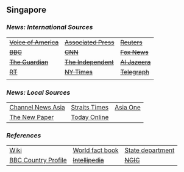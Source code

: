 ## Singapore ##

### _News: International Sources_ ###
|   |   |   |
| --- | --- | --- |
| [~~Voice of America~~]() | [~~Associated Press~~]() | [~~Reuters~~]() |
| [~~BBC~~]() | [~~CNN~~]() | [~~Fox News~~]() |
| [~~The Guardian~~]()  | [~~The Independent~~]() | [~~Al Jazeera~~]() |
| [~~RT~~]() | [~~NY Times~~]() | [~~Telegraph~~]() |
|  |  |  |

### _News: Local Sources_ ###
|   |   |   |
| --- | --- | --- |
| [Channel News Asia](https://www.channelnewsasia.com/news/singapore) | [Straits Times](https://www.straitstimes.com/singapore) | [Asia One](https://www.asiaone.com/singapore#gsc.tab=0) |
|[The New Paper](https://www.tnp.sg/news/singapore)  | [Today Online](https://www.todayonline.com/singapore) |  |


### _References_ ###
|   |   |   |
| --- | --- | --- |
| [Wiki](https://en.wikipedia.org/wiki/Singapore) | [World fact book](https://www.cia.gov/library/publications/resources/the-world-factbook/geos/sn.html) | [State department](https://www.state.gov/countries-areas/singapore/) |
| [BBC Country Profile](https://www.bbc.com/news/world-asia-15961759) | [~~Intellipedia~~]() | [~~NGIC~~]() |
